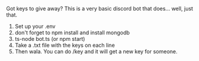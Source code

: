 Got keys to give away? This is a very basic discord bot that does... well, just that.

1. Set up your .env
2. don't forget to npm install and install mongodb
3. ts-node bot.ts (or npm start)
4. Take a .txt file with the keys on each line
5. Then wala. You can do /key and it will get a new key for someone. 
